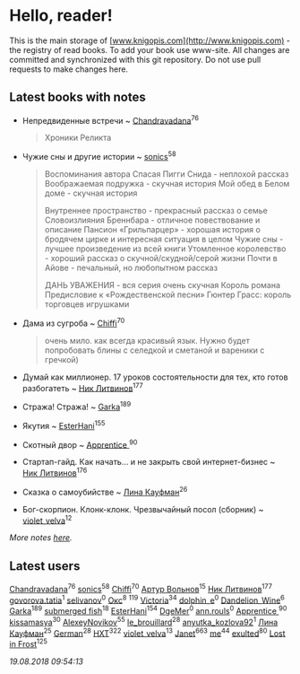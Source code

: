 # Hello, reader!
This is the main storage of [www.knigopis.com](http://www.knigopis.com) - the registry of read books.
To add your book use www-site. All changes are committed and synchronized with this git repository.
Do not use pull requests to make changes here.


## Latest books with notes
* Непредвиденные встречи ~ [Chandravadana](users/105/105866022348292919948-google)<sup>76</sup>
    > Хроники Реликта

* Чужие сны и другие истории ~ [sonics](users/588/5880221-vkontakte)<sup>58</sup>
    > Воспоминания автора
    > Спасая Пигги Снида - неплохой рассказ
    > Воображаемая подружка - скучная история
    > Мой обед в Белом доме - скучная история 
    > 
    > Внутреннее пространство - прекрасный рассказ о семье
    > Словоизлияния Бреннбара - отличное повествование и описание 
    > Пансион «Грильпарцер» - хорошая история о бродячем цирке и интересная ситуация в целом
    > Чужие сны - лучшее произведение из всей книги
    > Утомленное королевство - хороший рассказ о скучной/скудной/серой жизни
    > Почти в Айове - печальный, но любопытном рассказ
    > 
    > ДАНЬ УВАЖЕНИЯ - вся серия очень скучная
    > Король романа
    > Предисловие к «Рождественской песни»
    > Гюнтер Грасс: король торговцев игрушками

* Дама из сугроба ~ [Chiffi](users/105/105831994080785626680-google)<sup>70</sup>
    > очень мило. как всегда красивый язык. Нужно будет попробовать блины с селедкой и сметаной и вареники с гречкой)

* Думай как миллионер. 17 уроков состоятельности для тех, кто готов разбогатеть ~ [Ник Литвинов](users/241/241974816-vkontakte)<sup>177</sup>

* Стража! Стража! ~ [Garka](users/115/115753719718250012620-google)<sup>189</sup>

* Якутия ~ [EsterHani](users/305/30558181-vkontakte)<sup>155</sup>

* Скотный двор ~ [Apprentice ](users/528/52821952-vkontakte)<sup>90</sup>

* Стартап-гайд. Как начать… и не закрыть свой интернет-бизнес ~ [Ник Литвинов](users/241/241974816-vkontakte)<sup>176</sup>

* Сказка о самоубийстве ~ [Лина Кауфман](users/143/143278479-vkontakte)<sup>26</sup>

* Бог-скорпион. Клонк-клонк. Чрезвычайный посол (сборник) ~ [violet_velva](users/116/116961712580551399099-google)<sup>12</sup>


_More notes [here](latest_books_with_notes.md)._


## Latest users
[Chandravadana](users/105/105866022348292919948-google)<sup>76</sup> 
[sonics](users/588/5880221-vkontakte)<sup>58</sup> 
[Chiffi](users/105/105831994080785626680-google)<sup>70</sup> 
[Артур Вольнов](users/225/225880893-vkontakte)<sup>15</sup> 
[Ник Литвинов](users/241/241974816-vkontakte)<sup>177</sup> 
[govorova.tatia](users/500/500014724-vkontakte)<sup>1</sup> 
[selivanov](users/104/104491677658529528381-google)<sup>0</sup> 
[Окс](users/102/102536471289425216982-google)<sup>8</sup> 
[](users/115/115826717712507836033-google)<sup>119</sup> 
[Victoria](users/113/113794223924688167852-google)<sup>34</sup> 
[dolphin_e](users/420/42041301-vkontakte)<sup>0</sup> 
[Dandelion_Wine](users/586/58602788-vkontakte)<sup>6</sup> 
[Garka](users/115/115753719718250012620-google)<sup>189</sup> 
[submerged fish](users/471/471364154-yandex)<sup>18</sup> 
[EsterHani](users/305/30558181-vkontakte)<sup>154</sup> 
[DgeMer](users/100/100222681156940260683-google)<sup>0</sup> 
[ann.rouls](users/356/356097243-vkontakte)<sup>0</sup> 
[Apprentice ](users/528/52821952-vkontakte)<sup>90</sup> 
[kissamasya](users/684/68439978-vkontakte)<sup>30</sup> 
[AlexeyNovikov](users/170/170278332-vkontakte)<sup>55</sup> 
[le_brouillard](users/133/13330781-vkontakte)<sup>28</sup> 
[anyutka_kozlova92](users/223/22376066-vkontakte)<sup>1</sup> 
[Лина Кауфман](users/143/143278479-vkontakte)<sup>25</sup> 
[German](users/112/112254248549638795343-google)<sup>28</sup> 
[HXT](users/100/100002563462782-facebook)<sup>322</sup> 
[violet_velva](users/116/116961712580551399099-google)<sup>13</sup> 
[Janet](users/108/108113656204404967440-google)<sup>663</sup> 
[me](users/381/381417697-yandex)<sup>44</sup> 
[exulted](users/100/100599204551896265722-google)<sup>80</sup> 
[Lost in Frost](users/103/103293621948650602575-google)<sup>125</sup> 


_19.08.2018 09:54:13_

